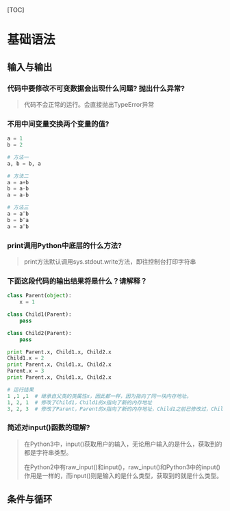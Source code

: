 [TOC]


# 基础语法

## 输入与输出

### 代码中要修改不可变数据会出现什么问题? 抛出什么异常?

> 代码不会正常的运行。会直接抛出TypeError异常

### 不用中间变量交换两个变量的值?

```python
a = 1
b = 2

# 方法一
a, b = b, a

# 方法二
a = a+b
b = a-b
a = a-b

# 方法三
a = a^b
b = b^a
a = a^b
```

### print调用Python中底层的什么方法?

> print方法默认调用sys.stdout.write方法，即往控制台打印字符串

### 下面这段代码的输出结果将是什么？请解释？

```python
class Parent(object):
    x = 1

class Child1(Parent):
    pass

class Child2(Parent):
    pass

print Parent.x, Child1.x, Child2.x
Child1.x = 2
print Parent.x, Child1.x, Child2.x
Parent.x = 3
print Parent.x, Child1.x, Child2.x

# 运行结果
1 ,1 ,1  # 继承自父类的类属性x，因此都一样，因为指向了同一块内存地址。
1, 2, 1  # 修改了Child1，Child1的x指向了新的内存地址
3, 2, 3  # 修改了Parent，Parent的x指向了新的内存地址，Child1之前已修改过，Child2还是继承父类的类属性
```

### 简述对input()函数的理解?

> 在Python3中，input()获取用户的输入，无论用户输入的是什么，获取到的都是字符串类型。
>
> 在Python2中有raw_input()和input()，raw_input()和Python3中的input()作用是一样的，而input()则是输入的是什么类型，获取到的就是什么类型。

## 条件与循环


